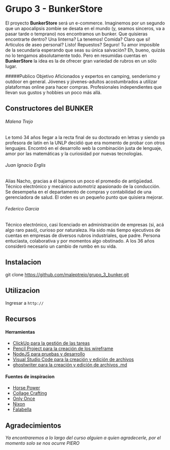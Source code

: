 # Grupo 3 - BunkerStore

El proyecto **BunkerStore** será un e-commerce. Imaginemos por un segundo que un apocalipsis zombie se desata en el mundo (y, seamos sinceros, va a pasar tarde o temprano) nos encontramos un bunker. Que quisieras encontrarte dentro? Una linterna? La tenemos! Comida? Claro que si! Articulos de aseo personal? Listo! Repuestos? Seguro! Tu amor imposible de la secundaria esperando que seas su única salvación? Eh, bueno, quizás no lo tengamos absolutamente todo. Pero en resumidas cuentas en **BunkerStore** la idea es la de ofrecer gran variedad de rubros en un sólo lugar.

#####Publico Objetivo
Aficionados y expertos en camping, senderismo y outdoor en general. Jóvenes y jóvenes-adultos acostumbrados a utilizar plataformas online para hacer compras. Profesionales independientes que llevan sus gustos y hobbies un poco más allá.



## Constructores del BUNKER

###### Malena Trejo
Le tomó 34 años llegar a la recta final de su doctorado en letras y siendo ya profesora de latín en la UNLP decidió que era momento de probar con otros lenguajes. Encontró en el desarrollo web la combinación justa de lenguaje, amor por las matemáticas y la curiosidad por nuevas tecnologías. 



###### Juan Ignacio Erglis
Alias Nacho, gracias a él bajamos un poco el promedio de antigüedad. Técnico electrónico y mecánico automotriz apasionado de la conducción. Se desempeña en el departamento de compras y contabilidad de una gerenciadora de salud. El orden es un pequeño punto que quisiera mejorar.



###### Federico Garcia
Técnico electrónico, casi licenciado en administración de empresas (si, acá algo raro pasó), curioso por naturaleza. Ha sido más tiempo ejecutivos de cuentas en empresas de diversos rubros industriales, que padre. Persona entuciasta, colaborativa y por momentos algo obstinado. A los 36 años consideró necesario un cambio de rumbo en su vida.


## Instalacion

git clone https://github.com/maleptrejo/grupo_3_bunker.git



## Utilizacion

Ingresar a ```http://``` 



## Recursos

#### Herramientas

- [ClickUp para la gestión de las tareas](https://clickup.com)
- [Pencil Project para la creación de los wireframe](https://pencil.evolus.vn/)
- [NodeJS para pruebas y desarrollo](https://nodejs.org/es/)
- [Visual Studio Code para la creación y edición de archivos](https://code.visualstudio.com/)
- [ghostwriter para la creación y edición de archivos .md](http://wereturtle.github.io/ghostwriter/)


#### Fuentes de inspiracion

- [Horse Power](https://www.horsepowercorp.com/)
- [Collage Crafting](https://collagecrafting.com/en/products/all)
- [Only Once](http://onlyonceshop.com/)
- [Nixon](https://www.nixon.com/us/en)
- [Falabella](https://www.falabella.com.ar/falabella-ar/)



## Agradecimientos

*Ya encontraremos a lo largo del curso alguien a quien agradecerle, por el momento solo se nos ocurre PIERO*
